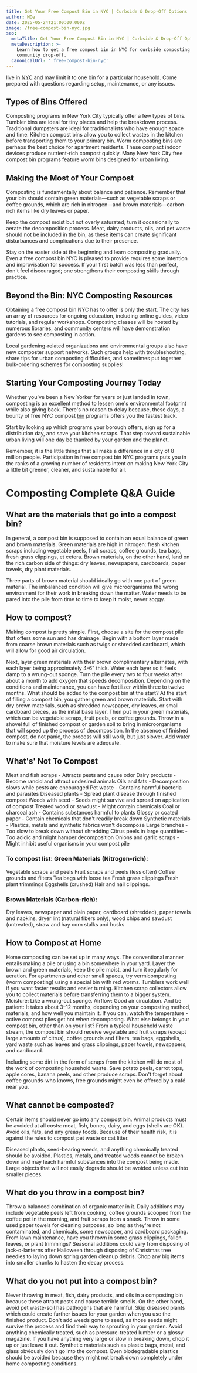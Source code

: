 ```yaml
---
title: Get Your Free Compost Bin in NYC | Curbside & Drop-Off Options
author: MOe
date: 2025-05-24T21:00:00.000Z
image: /free-compost-bin-nyc.jpg
seo:
  metaTitle: Get Your Free Compost Bin in NYC | Curbside & Drop-Off Options
  metaDescription: >-
    Learn how to get a free compost bin in NYC for curbside composting or
    community drop-off.
  canonicalUrl: ' free-compost-bin-nyc'
---
```


live in [NYC](https://lobinstores.com/blog/bin-stores-in-new-york) and may limit it to one bin for a particular household. Come prepared with questions regarding setup, maintenance, or any issues.

## Types of Bins Offered

Composting programs in New York City typically offer a few types of bins. Tumbler bins are ideal for tiny places and help the breakdown process. Traditional dumpsters are ideal for traditionalists who have enough space and time. Kitchen compost bins allow you to collect wastes in the kitchen before transporting them to your primary bin. Worm composting bins are perhaps the best choice for apartment residents. These compact indoor devices produce nutrient-rich compost quickly. Many New York City free compost bin programs feature worm bins designed for urban living.

## Making the Most of Your Compost

Composting is fundamentally about balance and patience. Remember that your bin should contain green materials—such as vegetable scraps or coffee grounds, which are rich in nitrogen—and brown materials—carbon-rich items like dry leaves or paper.

Keep the compost moist but not overly saturated; turn it occasionally to aerate the decomposition process. Meat, dairy products, oils, and pet waste should not be included in the bin, as these items can create significant disturbances and complications due to their presence.

Stay on the easier side at the beginning and learn composting gradually. Even a free compost bin NYC is pleased to provide requires some intention and improvisation for success. If your first batch was less than perfect, don't feel discouraged; one strengthens their composting skills through practice.

## Beyond the Bin: NYC Composting Resources

Obtaining a free compost bin NYC has to offer is only the start. The city has an array of resources for ongoing education, including online guides, video tutorials, and regular workshops. Composting classes will be hosted by numerous libraries, and community centers will have demonstration gardens to see composting in action.

Local gardening-related organizations and environmental groups also have new composter support networks. Such groups help with troubleshooting, share tips for urban composting difficulties, and sometimes put together bulk-ordering schemes for composting supplies!

## Starting Your Composting Journey Today

Whether you've been a New Yorker for years or just landed in town, composting is an excellent method to lessen one's environmental footprint while also giving back. There's no reason to delay because, these days, a bounty of free NYC compost [bin](https://lobinstores.com/blog/bin-store-near-me) programs offers you the fastest track.

Start by looking up which programs your borough offers, sign up for a distribution day, and save your kitchen scraps. That step toward sustainable urban living will one day be thanked by your garden and the planet.

Remember, it is the little things that all make a difference in a city of 8 million people. Participation in free compost bin NYC programs puts you in the ranks of a growing number of residents intent on making New York City a little bit greener, cleaner, and sustainable for all.

# Composting Complete Q\&A Guide

## What are the materials that go into a compost bin?

In general, a compost bin is supposed to contain an equal balance of green and brown materials. Green materials are high in nitrogen: fresh kitchen scraps including vegetable peels, fruit scraps, coffee grounds, tea bags, fresh grass clippings, et cetera. Brown materials, on the other hand, land on the rich carbon side of things: dry leaves, newspapers, cardboards, paper towels, dry plant materials.

Three parts of brown material should ideally go with one part of green material. The imbalanced condition will give microorganisms the wrong environment for their work in breaking down the matter. Water needs to be pared into the pile from time to time to keep it moist, never soggy.

## How to compost?

Making compost is pretty simple. First, choose a site for the compost pile that offers some sun and has drainage. Begin with a bottom layer made from coarse brown materials such as twigs or shredded cardboard, which will allow for good air circulation.

Next, layer green materials with their brown complimentary alternates, with each layer being approximately 4-6" thick. Water each layer so it feels damp to a wrung-out sponge. Turn the pile every two to four weeks after about a month to add oxygen that speeds decomposition. Depending on the conditions and maintenance, you can have fertilizer within three to twelve months. What should be added to the compost bin at the start? At the start of filling a compost bin, you gather green and brown materials. Start with dry brown materials, such as shredded newspaper, dry leaves, or small cardboard pieces, as the initial base layer. Then put in your green materials, which can be vegetable scraps, fruit peels, or coffee grounds. Throw in a shovel full of finished compost or garden soil to bring in microorganisms that will speed up the process of decomposition. In the absence of finished compost, do not panic, the process will still work, but just slower. Add water to make sure that moisture levels are adequate.

## What's' Not To Compost

Meat and fish scraps - Attracts pests and cause odor Dairy products - Become rancid and attract undesired animals Oils and fats - Decomposition slows while pests are encouraged Pet waste - Contains harmful bacteria and parasites Diseased plants - Spread plant disease through finished compost Weeds with seed - Seeds might survive and spread on application of compost Treated wood or sawdust - Might contain chemicals Coal or charcoal ash - Contains substances harmful to plants Glossy or coated paper - Contain chemicals that don't readily break down Synthetic materials - Plastics, metals and synthetic fabrics won't decompose Large branches - Too slow to break down without shredding Citrus peels in large quantities - Too acidic and might hamper decomposition Onions and garlic scraps - Might inhibit useful organisms in your compost pile

### To compost list: Green Materials (Nitrogen-rich):

Vegetable scraps and peels Fruit scraps and peels (less often) Coffee grounds and filters Tea bags with loose tea Fresh grass clippings Fresh plant trimmings Eggshells (crushed) Hair and nail clippings.

### Brown Materials (Carbon-rich):

Dry leaves, newspaper and plain paper, cardboard (shredded), paper towels and napkins, dryer lint (natural fibers only), wood chips and sawdust (untreated), straw and hay corn stalks and husks

## How to Compost at Home

Home composting can be set up in many ways. The conventional manner entails making a pile or using a bin somewhere in your yard. Layer the brown and green materials, keep the pile moist, and turn it regularly for aeration. For apartments and other small spaces, try vermicomposting (worm composting) using a special bin with red worms. Tumblers work well if you want faster results and easier turning. Kitchen scrap collectors allow you to collect materials before transferring them to a bigger system. Moisture: Like a wrung-out sponge. Airflow: Good air circulation. And be patient: It takes about 3–12 months, depending on your composting method, materials, and how well you maintain it. If you can, watch the temperature - active compost piles get hot when decomposing. What else belongs in your compost bin, other than on your list? From a typical household waste stream, the compost bin should receive vegetable and fruit scraps (except large amounts of citrus), coffee grounds and filters, tea bags, eggshells, yard waste such as leaves and grass clippings, paper towels, newspapers, and cardboard.

Including some dirt in the form of scraps from the kitchen will do most of the work of composting household waste. Save potato peels, carrot tops, apple cores, banana peels, and other produce scraps. Don't forget about coffee grounds-who knows, free grounds might even be offered by a café near you.

## What cannot be composted?

Certain items should never go into any compost bin. Animal products must be avoided at all costs: meat, fish, bones, dairy, and eggs (shells are OK). Avoid oils, fats, and any greasy foods. Because of their health risk, it is against the rules to compost pet waste or cat litter.

Diseased plants, seed-bearing weeds, and anything chemically treated should be avoided. Plastics, metals, and treated woods cannot be broken down and may leach harmful substances into the compost being made. Large objects that will not easily degrade should be avoided unless cut into smaller pieces.

## What do you throw in a compost bin?

Throw a balanced combination of organic matter in it. Daily additions may include vegetable peels left from cooking, coffee grounds scooped from the coffee pot in the morning, and fruit scraps from a snack. Throw in some used paper towels for cleaning purposes, so long as they're not contaminated, and chemicals, some newspaper, and cardboard packaging. From lawn maintenance, have you thrown in some grass clippings, fallen leaves, or plant trimmings? Seasonal additions could vary from disposing of jack-o-lanterns after Halloween through disposing of Christmas tree needles to laying down spring garden cleanup debris. Chop any big items into smaller chunks to hasten the decay process.

## What do you not put into a compost bin?

Never throwing in meat, fish, dairy products, and oils in a composting bin because these attract pests and cause terrible smells. On the other hand, avoid pet waste-soil has pathogens that are harmful. Skip diseased plants which could create further issues for your garden when you use the finished product. Don't add weeds gone to seed, as those seeds might survive the process and find their way to sprouting in your garden. Avoid anything chemically treated, such as pressure-treated lumber or a glossy magazine. If you have anything very large or slow in breaking down, chop it up or just leave it out. Synthetic materials such as plastic bags, metal, and glass obviously don't go into the compost. Even biodegradable plastics should be avoided because they might not break down completely under home composting conditions.
